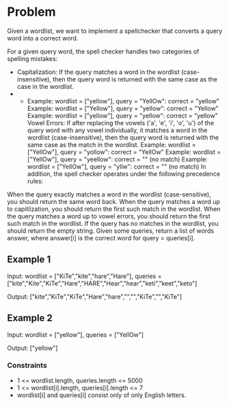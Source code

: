 # Problem

Given a wordlist, we want to implement a spellchecker that converts a query word into a correct word.

For a given query word, the spell checker handles two categories of spelling mistakes:

- Capitalization: If the query matches a word in the wordlist (case-insensitive), then the query word is returned with the same case as the case in the wordlist.
- - Example: wordlist = ["yellow"], query = "YellOw": correct = "yellow"
Example: wordlist = ["Yellow"], query = "yellow": correct = "Yellow"
Example: wordlist = ["yellow"], query = "yellow": correct = "yellow"
Vowel Errors: If after replacing the vowels ('a', 'e', 'i', 'o', 'u') of the query word with any vowel individually, it matches a word in the wordlist (case-insensitive), then the query word is returned with the same case as the match in the wordlist.
Example: wordlist = ["YellOw"], query = "yollow": correct = "YellOw"
Example: wordlist = ["YellOw"], query = "yeellow": correct = "" (no match)
Example: wordlist = ["YellOw"], query = "yllw": correct = "" (no match)
In addition, the spell checker operates under the following precedence rules:

When the query exactly matches a word in the wordlist (case-sensitive), you should return the same word back.
When the query matches a word up to capitlization, you should return the first such match in the wordlist.
When the query matches a word up to vowel errors, you should return the first such match in the wordlist.
If the query has no matches in the wordlist, you should return the empty string.
Given some queries, return a list of words answer, where answer[i] is the correct word for query = queries[i].

## Example 1

Input: wordlist = ["KiTe","kite","hare","Hare"], queries = ["kite","Kite","KiTe","Hare","HARE","Hear","hear","keti","keet","keto"]

Output: ["kite","KiTe","KiTe","Hare","hare","","","KiTe","","KiTe"]

## Example 2

Input: wordlist = ["yellow"], queries = ["YellOw"]

Output: ["yellow"]
 
### Constraints

- 1 <= wordlist.length, queries.length <= 5000
- 1 <= wordlist[i].length, queries[i].length <= 7
- wordlist[i] and queries[i] consist only of only English letters.
